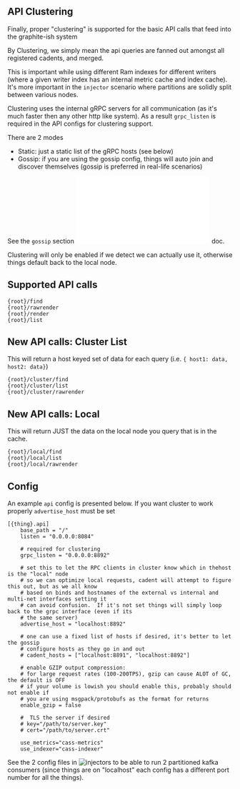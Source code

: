 
API Clustering
--------------

Finally, proper "clustering" is supported for the basic API calls that feed into the graphite-ish system

By Clustering, we simply mean the api queries are fanned out amongst all registered cadents, and merged.

This is important while using different Ram indexes for different writers (where a given writer index has an internal metric cache
and index cache).  It's more important in the `injector` scenario where partitions are solidly split between various nodes.

Clustering uses the internal gRPC servers for all communication (as it's much faster then any other http like system).
As a result `grpc_listen` is required in the API configs for clustering support.

There are 2 modes

- Static: just a static list of the gRPC hosts (see below)
- Gossip: if you are using the gossip config, things will auto join and discover themselves (gossip is preferred in real-life scenarios)

See the `gossip` section ![confgtoml](./configtoml.md) doc. 

Clustering will only be enabled if we detect we can actually use it, otherwise things default back to the local node.

## Supported API calls

    {root}/find
    {root}/rawrender
    {root}/render
    {root}/list

## New API calls: Cluster List

This will return a host keyed set of data for each query (i.e. `{ host1: data, host2: data}`)

    {root}/cluster/find
    {root}/cluster/list
    {root}/cluster/rawrender
    
## New API calls: Local

This will return JUST the data on the local node you query that is in the cache.

    {root}/local/find
    {root}/local/list
    {root}/local/rawrender
            
## Config
 
An example `api` config is presented below.  If you want cluster to work properly `advertise_host` must be set


    [{thing}.api]
        base_path = "/"
        listen = "0.0.0.0:8084"
        
        # required for clustering
        grpc_listen = "0.0.0.0:8892"

        # set this to let the RPC clients in cluster know which in thehost is the "local" node
        # so we can optimize local requests, cadent will attempt to figure this out, but as we all know
        # based on binds and hostnames of the external vs internal and multi-net interfaces setting it
        # can avoid confusion.  If it's not set things will simply loop back to the grpc interface (even if its
        # the same server)
        advertise_host = "localhost:8892"

        # one can use a fixed list of hosts if desired, it's better to let the gossip
        # configure hosts as they go in and out
        # cadent_hosts = ["localhost:8891", "localhost:8892"]

        # enable GZIP output compression:
        # for large request rates (100-200TPS), gzip can cause ALOT of GC, the default is OFF
        # if your volume is lowish you should enable this, probably should not enable if
        # you are using msgpack/protobufs as the format for returns
        enable_gzip = false

        #  TLS the server if desired
        # key="/path/to/server.key"
        # cert="/path/to/server.crt"

        use_metrics="cass-metrics"
        use_indexer="cass-indexer"

See the 2 config files in ![injectors](../configs/injector/) to be able to run 2 partitioned kafka consumers (since things
are on "localhost" each config has a different port number for all the things).

